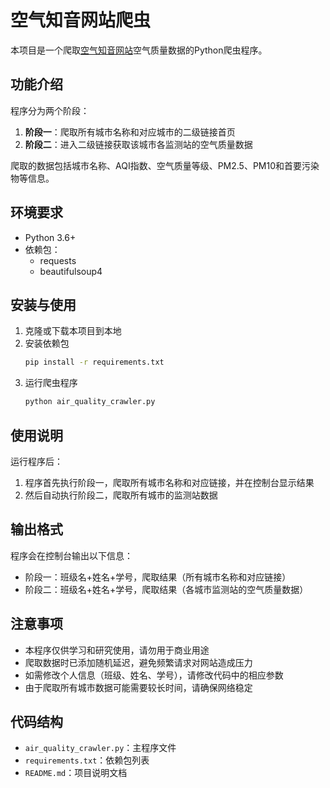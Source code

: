 # 空气知音网站爬虫

本项目是一个爬取[空气知音网站](https://www.air-level.com/)空气质量数据的Python爬虫程序。

## 功能介绍

程序分为两个阶段：
1. **阶段一**：爬取所有城市名称和对应城市的二级链接首页
2. **阶段二**：进入二级链接获取该城市各监测站的空气质量数据

爬取的数据包括城市名称、AQI指数、空气质量等级、PM2.5、PM10和首要污染物等信息。

## 环境要求

- Python 3.6+
- 依赖包：
  - requests
  - beautifulsoup4

## 安装与使用

1. 克隆或下载本项目到本地
2. 安装依赖包
   ```bash
   pip install -r requirements.txt
   ```
3. 运行爬虫程序
   ```bash
   python air_quality_crawler.py
   ```

## 使用说明

运行程序后：
1. 程序首先执行阶段一，爬取所有城市名称和对应链接，并在控制台显示结果
2. 然后自动执行阶段二，爬取所有城市的监测站数据

## 输出格式

程序会在控制台输出以下信息：
- 阶段一：班级名+姓名+学号，爬取结果（所有城市名称和对应链接）
- 阶段二：班级名+姓名+学号，爬取结果（各城市监测站的空气质量数据）

## 注意事项

- 本程序仅供学习和研究使用，请勿用于商业用途
- 爬取数据时已添加随机延迟，避免频繁请求对网站造成压力
- 如需修改个人信息（班级、姓名、学号），请修改代码中的相应参数
- 由于爬取所有城市数据可能需要较长时间，请确保网络稳定

## 代码结构

- `air_quality_crawler.py`：主程序文件
- `requirements.txt`：依赖包列表
- `README.md`：项目说明文档